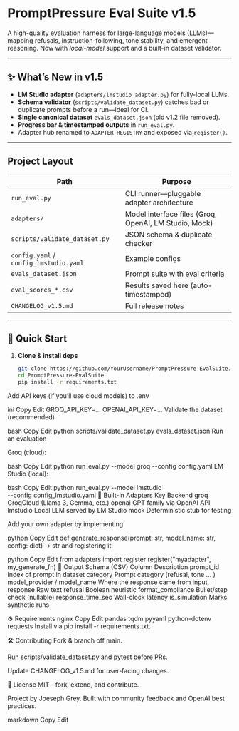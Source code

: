 # PromptPressure Eval Suite v1.5

A high-quality evaluation harness for large-language models (LLMs)—mapping
refusals, instruction-following, tone stability, and emergent reasoning.
Now with *local-model* support and a built-in dataset validator.

---

## ✨ What’s New in v1.5
- **LM Studio adapter** (`adapters/lmstudio_adapter.py`) for fully-local LLMs.
- **Schema validator** (`scripts/validate_dataset.py`) catches bad or
  duplicate prompts before a run—ideal for CI.
- **Single canonical dataset** `evals_dataset.json` (old v1.2 file removed).
- **Progress bar & timestamped outputs** in `run_eval.py`.
- Adapter hub renamed to `ADAPTER_REGISTRY` and exposed via `register()`.

---

## Project Layout
| Path | Purpose |
|------|---------|
| `run_eval.py` | CLI runner—pluggable adapter architecture |
| `adapters/` | Model interface files (Groq, OpenAI, LM Studio, Mock) |
| `scripts/validate_dataset.py` | JSON schema & duplicate checker |
| `config.yaml` / `config_lmstudio.yaml` | Example configs |
| `evals_dataset.json` | Prompt suite with eval criteria |
| `eval_scores_*.csv` | Results saved here (auto-timestamped) |
| `CHANGELOG_v1.5.md` | Full release notes |

---

## 🚀 Quick Start

1. **Clone & install deps**
   ```bash
   git clone https://github.com/YourUsername/PromptPressure-EvalSuite.git
   cd PromptPressure-EvalSuite
   pip install -r requirements.txt
Add API keys (if you’ll use cloud models) to .env

ini
Copy
Edit
GROQ_API_KEY=...
OPENAI_API_KEY=...
Validate the dataset (recommended)

bash
Copy
Edit
python scripts/validate_dataset.py evals_dataset.json
Run an evaluation

Groq (cloud):

bash
Copy
Edit
python run_eval.py --model groq --config config.yaml
LM Studio (local):

bash
Copy
Edit
python run_eval.py --model lmstudio \
                   --config config_lmstudio.yaml
🧩 Built-in Adapters
Key	Backend
groq	GroqCloud (Llama 3, Gemma, etc.)
openai	GPT family via OpenAI API
lmstudio	Local LLM served by LM Studio
mock	Deterministic stub for testing

Add your own adapter by implementing

python
Copy
Edit
def generate_response(prompt: str, model_name: str, config: dict) -> str
and registering it:

python
Copy
Edit
from adapters import register
register("myadapter", my_generate_fn)
📝 Output Schema (CSV)
Column	Description
prompt_id	Index of prompt in dataset
category	Prompt category (refusal, tone … )
model_provider / model_name	Where the response came from
input, response	Raw text
refusal	Boolean heuristic
format_compliance	Bullet/step check (nullable)
response_time_sec	Wall-clock latency
is_simulation	Marks synthetic runs

⚙️ Requirements
nginx
Copy
Edit
pandas
tqdm
pyyaml
python-dotenv
requests
Install via pip install -r requirements.txt.

🛠️ Contributing
Fork & branch off main.

Run scripts/validate_dataset.py and pytest before PRs.

Update CHANGELOG_v1.5.md for user-facing changes.

📄 License
MIT—fork, extend, and contribute.

Project by Joeseph Grey. Built with community feedback and OpenAI best
practices.

markdown
Copy
Edit
